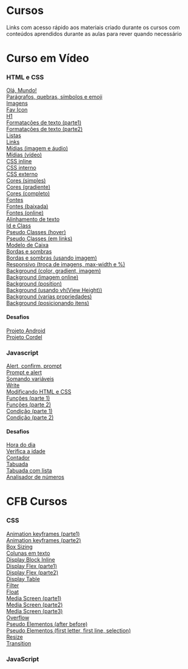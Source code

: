 # Cursos

<p> Links com acesso rápido aos materiais criado durante os cursos com conteúdos aprendidos durante as aulas para rever quando necessário</p>

# Curso em Vídeo
<h3> HTML e CSS </h3>

<a href="https://mateusjustino.github.io/cursos/cursoemvideo/htmlcss/001/index.html">Olá, Mundo!</a> <br>
<a href="https://mateusjustino.github.io/cursos/cursoemvideo/htmlcss/002(paragrafosQuesbrasSimbolosEmoji)/index.html">Parágrafos, quebras, símbolos e emoji</a> <br>
<a href="https://mateusjustino.github.io/cursos/cursoemvideo/htmlcss/003(imagens)/index.html">Imagens</a> <br>
<a href="https://mateusjustino.github.io/cursos/cursoemvideo/htmlcss/004(favIcon)/index.html">Fav Icon</a> <br>
<a href="https://mateusjustino.github.io/cursos/cursoemvideo/htmlcss/006(h1)/index.html">H1</a> <br>
<a href="https://mateusjustino.github.io/cursos/cursoemvideo/htmlcss/008(formatacoesDeTexto)/index.html">Formatações de texto (parte1)</a> <br>
<a href="https://mateusjustino.github.io/cursos/cursoemvideo/htmlcss/008(formatacoesDeTexto)/index2.html">Formatações de texto (parte2)</a> <br>
<a href="https://mateusjustino.github.io/cursos/cursoemvideo/htmlcss/009(listas)/index.html">Listas</a> <br>
<a href="https://mateusjustino.github.io/cursos/cursoemvideo/htmlcss/010(links)/index.html">Links</a> <br>
<a href="https://mateusjustino.github.io/cursos/cursoemvideo/htmlcss/011(midias)/imgEAudio.html">Mídias (imagem e áudio)</a> <br>
<a href="https://mateusjustino.github.io/cursos/cursoemvideo/htmlcss/011(midias)/video.html">Mídias (vídeo)</a> <br>
<a href="https://mateusjustino.github.io/cursos/cursoemvideo/htmlcss/013(cssInline)/index.html">CSS inline</a> <br>
<a href="https://mateusjustino.github.io/cursos/cursoemvideo/htmlcss/014(cssInterno)/index.html">CSS interno</a> <br>
<a href="https://mateusjustino.github.io/cursos/cursoemvideo/htmlcss/015(cssExterno)/index.html">CSS externo</a> <br>
<a href="https://mateusjustino.github.io/cursos/cursoemvideo/htmlcss/016(cores)/cor01.html">Cores (simples)</a> <br>
<a href="https://mateusjustino.github.io/cursos/cursoemvideo/htmlcss/016(cores)/gradiente.html">Cores (gradiente)</a> <br>
<a href="https://mateusjustino.github.io/cursos/cursoemvideo/htmlcss/016(cores)/index.html">Cores (completo)</a> <br>
<a href="https://mateusjustino.github.io/cursos/cursoemvideo/htmlcss/017(fontes)/font.html">Fontes</a> <br>
<a href="https://mateusjustino.github.io/cursos/cursoemvideo/htmlcss/018(fontExterna)/fontBaixada.html">Fontes (baixada)</a> <br>
<a href="https://mateusjustino.github.io/cursos/cursoemvideo/htmlcss/018(fontExterna)/fontOnline.html">Fontes (online)</a> <br>
<a href="https://mateusjustino.github.io/cursos/cursoemvideo/htmlcss/019(alinhamento)/index.html">Alinhamento de texto</a> <br>
<a href="https://mateusjustino.github.io/cursos/cursoemvideo/htmlcss/020(idEClass)/index.html">Id e Class</a> <br>
<a href="https://mateusjustino.github.io/cursos/cursoemvideo/htmlcss/021(pseudoClasse)/hover.html">Pseudo Classes (hover)</a> <br>
<a href="https://mateusjustino.github.io/cursos/cursoemvideo/htmlcss/021(pseudoClasse)/links.html">Pseudo Classes (em links)</a> <br>
<a href="https://mateusjustino.github.io/cursos/cursoemvideo/htmlcss/022(box)/index.html">Modelo de Caixa</a> <br>
<a href="https://mateusjustino.github.io/cursos/cursoemvideo/htmlcss/023(tagsBordasSombras)/index.html">Bordas e sombras</a> <br>
<a href="https://mateusjustino.github.io/cursos/cursoemvideo/htmlcss/023(tagsBordasSombras)/index.html">Bordas e sombras (usando imagem)</a> <br>
<a href="https://mateusjustino.github.io/cursos/cursoemvideo/htmlcss/024(resposivo)/index.html">Responsivo (troca de imagens, max-width e %)</a> <br>
<a href="https://mateusjustino.github.io/cursos/cursoemvideo/htmlcss/025(background)/fundo001.html">Background (color, gradient, imagem)</a> <br>
<a href="https://mateusjustino.github.io/cursos/cursoemvideo/htmlcss/025(background)/fundo002.html">Background (imagem online)</a> <br>
<a href="https://mateusjustino.github.io/cursos/cursoemvideo/htmlcss/025(background)/fundo003.html">Background (position)</a> <br>
<a href="https://mateusjustino.github.io/cursos/cursoemvideo/htmlcss/025(background)/fundo004.html">Background (usando vh(View Height))</a> <br>
<a href="https://mateusjustino.github.io/cursos/cursoemvideo/htmlcss/025(background)/fundo005.html">Background (varias propriedades)</a> <br>
<a href="https://mateusjustino.github.io/cursos/cursoemvideo/htmlcss/025(background)/fundo006.html">Background (posicionando itens)</a> <br>
<h4>Desafios</h4>
<a href="https://mateusjustino.github.io/cursos/cursoemvideo/htmlcss/desafios/projetoandroid/index.html">Projeto Android</a> <br>
<a href="https://mateusjustino.github.io/cursos/cursoemvideo/htmlcss/desafios/projetocordel/index.html">Projeto Cordel</a> <br>

<h3> Javascript </h3>

<a href="https://mateusjustino.github.io/cursos/cursoemvideo/javascript/ex001.html">Alert, confirm, prompt</a> <br>
<a href="https://mateusjustino.github.io/cursos/cursoemvideo/javascript/ex002(promptAlert).html">Prompt e alert</a> <br>
<a href="https://mateusjustino.github.io/cursos/cursoemvideo/javascript/ex003(somaVar).html">Somando variáveis</a> <br>
<a href="https://mateusjustino.github.io/cursos/cursoemvideo/javascript/ex004(algumasModificacoesVar).html">Write</a> <br>
<a href="https://mateusjustino.github.io/cursos/cursoemvideo/javascript/ex005(modificandoElementosHTML).html">Modificando HTML e CSS</a> <br>
<a href="https://mateusjustino.github.io/cursos/cursoemvideo/javascript/ex006(funcoes).html">Funções (parte 1)</a> <br>
<a href="https://mateusjustino.github.io/cursos/cursoemvideo/javascript/ex007(funcoes2).html">Funções (parte 2)</a> <br>
<a href="https://mateusjustino.github.io/cursos/cursoemvideo/javascript/ex009(condicao).html">Condição (parte 1)</a> <br>
<a href="https://mateusjustino.github.io/cursos/cursoemvideo/javascript/ex010(condicao).html">Condição (parte 2) </a> <br>
<h4>Desafios</h4>
<a href="https://mateusjustino.github.io/cursos/cursoemvideo/javascript/desafios/ex014(horaDoDia).html">Hora do dia </a> <br>
<a href="https://mateusjustino.github.io/cursos/cursoemvideo/javascript/desafios/ex015(verificaIdade).html">Verifica a idade </a> <br>
<a href="https://mateusjustino.github.io/cursos/cursoemvideo/javascript/desafios/ex016(contador).html">Contador </a> <br>
<a href="https://mateusjustino.github.io/cursos/cursoemvideo/javascript/desafios/ex017(tabuada).html">Tabuada </a> <br>
<a href="https://mateusjustino.github.io/cursos/cursoemvideo/javascript/desafios/ex017(tabuadaComLista).html">Tabuada com lista </a> <br>
<a href="https://mateusjustino.github.io/cursos/cursoemvideo/javascript/desafios/ex018(analisadorNumeros).html">Analisador de números </a> <br>


# CFB Cursos
<h3> CSS </h3>

<a href="https://mateusjustino.github.io/cursos/cfbcursos/css/animation.html">Animation keyframes (parte1)</a> <br>
<a href="https://mateusjustino.github.io/cursos/cfbcursos/css/animation2.html">Animation keyframes (parte2)</a> <br>
<a href="https://mateusjustino.github.io/cursos/cfbcursos/css/boxSizing.html">Box Sizing</a> <br>
<a href="https://mateusjustino.github.io/cursos/cfbcursos/css/colunas.html">Colunas em texto</a> <br>
<a href="https://mateusjustino.github.io/cursos/cfbcursos/css/display(block_inline).html">Display Block Inline</a> <br>
<a href="https://mateusjustino.github.io/cursos/cfbcursos/css/display(flex).html">Display Flex (parte1)</a> <br>
<a href="https://mateusjustino.github.io/cursos/cfbcursos/css/display(desafio).html">Display Flex (parte2)</a> <br>
<a href="https://mateusjustino.github.io/cursos/cfbcursos/css/display(table).html">Display Table</a> <br>
<a href="https://mateusjustino.github.io/cursos/cfbcursos/css/filter.html">Filter</a> <br>
<a href="https://mateusjustino.github.io/cursos/cfbcursos/css/float.html">Float</a> <br>
<a href="https://mateusjustino.github.io/cursos/cfbcursos/css/media.html">Media Screen (parte1)</a> <br>
<a href="https://mateusjustino.github.io/cursos/cfbcursos/css/media(parte2).html">Media Screen (parte2)</a> <br>
<a href="https://mateusjustino.github.io/cursos/cfbcursos/css/media(parte3).html">Media Screen (parte3)</a> <br>
<a href="https://mateusjustino.github.io/cursos/cfbcursos/css/overflow.html">Overflow</a> <br>
<a href="https://mateusjustino.github.io/cursos/cfbcursos/css/pseudoElementos(afterBefore).html">Pseudo Elementos (after before)</a> <br>
<a href="https://mateusjustino.github.io/cursos/cfbcursos/css/pseudoElementos(firtLetterFirtLineSelection).html">Pseudo Elementos (first letter, first line, selection)</a> <br>
<a href="https://mateusjustino.github.io/cursos/cfbcursos/css/resize.html">Resize</a> <br>
<a href="https://mateusjustino.github.io/cursos/cfbcursos/css/transition.html">Transition</a> <br>

<h3> JavaScript </h3>

<a href="https://mateusjustino.github.io/cursos/cfbcursos/js/01(print).html"></a> <br>
<a href="https://mateusjustino.github.io/cursos/cfbcursos/js/02(variavel).html"></a> <br>
<a href="https://mateusjustino.github.io/cursos/cfbcursos/js/03(constantes).html"></a> <br>
<a href="https://mateusjustino.github.io/cursos/cfbcursos/js/04(alert).html"></a> <br>
<a href="https://mateusjustino.github.io/cursos/cfbcursos/js/05(prompt).html"></a> <br>
<a href="https://mateusjustino.github.io/cursos/cfbcursos/js/06(confirm).html"></a> <br>
<a href="https://mateusjustino.github.io/cursos/cfbcursos/js/07(ifElse).html"></a> <br>
<a href="https://mateusjustino.github.io/cursos/cfbcursos/js/08(andOr).html"></a> <br>
<a href="https://mateusjustino.github.io/cursos/cfbcursos/js/09(ifMaisRetornos).html"></a> <br>
<a href="https://mateusjustino.github.io/cursos/cfbcursos/js/10(ifAninhado).html"></a> <br>
<a href="https://mateusjustino.github.io/cursos/cfbcursos/js/11(blocosDeComandos).html"></a> <br>
<a href="https://mateusjustino.github.io/cursos/cfbcursos/js/12(switchCase).html"></a> <br>
<a href="https://mateusjustino.github.io/cursos/cfbcursos/js/13(arrayParte1).html"></a> <br>
<a href="https://mateusjustino.github.io/cursos/cfbcursos/js/14(arrayParte2).html"></a> <br>
<a href="https://mateusjustino.github.io/cursos/cfbcursos/js/15(arrayParte3).html"></a> <br>
<a href="https://mateusjustino.github.io/cursos/cfbcursos/js/16(matriz).html"></a> <br>
<a href="https://mateusjustino.github.io/cursos/cfbcursos/js/17(incrementoDecremento).html"></a> <br>
<a href="https://mateusjustino.github.io/cursos/cfbcursos/js/18(for).html"></a> <br>
<a href="https://mateusjustino.github.io/cursos/cfbcursos/js/19(while).html"></a> <br>
<a href="https://mateusjustino.github.io/cursos/cfbcursos/js/20(doWhile).html"></a> <br>
<a href="https://mateusjustino.github.io/cursos/cfbcursos/js/21(let).html"></a> <br>
<a href="https://mateusjustino.github.io/cursos/cfbcursos/js/22(tryCatch).html"></a> <br>
<a href="https://mateusjustino.github.io/cursos/cfbcursos/js/23(getElementsById).html"></a> <br>
<a href="https://mateusjustino.github.io/cursos/cfbcursos/js/24(innetHTML).html"></a> <br>
<a href="https://mateusjustino.github.io/cursos/cfbcursos/js/25(getElementsByTagName).html"></a> <br>
<a href="https://mateusjustino.github.io/cursos/cfbcursos/js/26(querySelectorAll).html"></a> <br>
<a href="https://mateusjustino.github.io/cursos/cfbcursos/js/27(manipulandoForm).html"></a> <br>
<a href="https://mateusjustino.github.io/cursos/cfbcursos/js/28(date).html"></a> <br>
<a href="https://mateusjustino.github.io/cursos/cfbcursos/js/29(math).html"></a> <br>
<a href="https://mateusjustino.github.io/cursos/cfbcursos/js/30(funcoes).html"></a> <br>
<a href="https://mateusjustino.github.io/cursos/cfbcursos/js/31(escopoDeVariaveis).html"></a> <br>
<a href="https://mateusjustino.github.io/cursos/cfbcursos/js/32(eventos).html"></a> <br>
<a href="https://mateusjustino.github.io/cursos/cfbcursos/js/33(addEventListener).html"></a> <br>
<a href="https://mateusjustino.github.io/cursos/cfbcursos/js/34(keyDown).html"></a> <br>
<a href="https://mateusjustino.github.io/cursos/cfbcursos/js/35(setTimeoutSetInterval).html"></a> <br>
<a href="https://mateusjustino.github.io/cursos/cfbcursos/js/36(keyDown2).html"></a> <br>
<a href="https://mateusjustino.github.io/cursos/cfbcursos/js/37(movimentacao).html"></a> <br>
<a href="https://mateusjustino.github.io/cursos/cfbcursos/js/38(relogioDigital).html"></a> <br>
<a href="https://mateusjustino.github.io/cursos/cfbcursos/js/39(requestAnimationFrame).html"></a> <br>
<a href="https://mateusjustino.github.io/cursos/cfbcursos/js/40(requestAnimationFrame2).html"></a> <br>
<a href="https://mateusjustino.github.io/cursos/cfbcursos/js/41(recursividade).html"></a> <br>
<a href="https://mateusjustino.github.io/cursos/cfbcursos/js/42(formatacaoCondicional).html"></a> <br>
<a href="https://mateusjustino.github.io/cursos/cfbcursos/js/43(slider).html"></a> <br>
<a href="https://mateusjustino.github.io/cursos/cfbcursos/js/44(sliderUpgrade).html"></a> <br>
<a href="https://mateusjustino.github.io/cursos/cfbcursos/js/45(manipulandoTagsHTML).html"></a> <br>
<a href="https://mateusjustino.github.io/cursos/cfbcursos/js/46(stringsParte1).html"></a> <br>
<a href="https://mateusjustino.github.io/cursos/cfbcursos/js/47(stringsParte2).html"></a> <br>
<a href="https://mateusjustino.github.io/cursos/cfbcursos/js/48(stringsParte3).html"></a> <br>
<a href="https://mateusjustino.github.io/cursos/cfbcursos/js/49(stringsParte4).html"></a> <br>
<a href="https://mateusjustino.github.io/cursos/cfbcursos/js/50(jogoDaVelha).html"></a> <br>
<a href="https://mateusjustino.github.io/cursos/cfbcursos/js/57(pingPong).html"></a> <br>
<a href="https://mateusjustino.github.io/cursos/cfbcursos/js/62(objetoWindow1).html"></a> <br>
<a href="https://mateusjustino.github.io/cursos/cfbcursos/js/63(innerWidthHeightScreenXY).html"></a> <br>
<a href="https://mateusjustino.github.io/cursos/cfbcursos/js/64(frames, lenght, parent).html"></a> <br>
<a href="https://mateusjustino.github.io/cursos/cfbcursos/js/64(scrollBy).html"></a> <br>
<a href="https://mateusjustino.github.io/cursos/cfbcursos/js/65(objetoNavigator).html"></a> <br>
<a href="https://mateusjustino.github.io/cursos/cfbcursos/js/66(objetoScreen).html"></a> <br>
<a href="https://mateusjustino.github.io/cursos/cfbcursos/js/67(objetoHistory).html"></a> <br>
<a href="https://mateusjustino.github.io/cursos/cfbcursos/js/68(objetoLocation).html"></a> <br>
<a href="https://mateusjustino.github.io/cursos/cfbcursos/js/69(objetoLocation2).html"></a> <br>
<a href="https://mateusjustino.github.io/cursos/cfbcursos/js/70(localStorage).html"></a> <br>
<a href="https://mateusjustino.github.io/cursos/cfbcursos/js/71(localStorage2).html"></a> <br>
<a href="https://mateusjustino.github.io/cursos/cfbcursos/js/72(sessionStorage).html"></a> <br>
<a href="https://mateusjustino.github.io/cursos/cfbcursos/js/73(createElementAppendChild).html"></a> <br>
<a href="https://mateusjustino.github.io/cursos/cfbcursos/js/74(createRemoveSetAttribute).html"></a> <br>
<a href="https://mateusjustino.github.io/cursos/cfbcursos/js/75(insertBeforChildNodes).html"></a> <br>
<a href="https://mateusjustino.github.io/cursos/cfbcursos/js/76(replaceChild).html"></a> <br>
<a href="https://mateusjustino.github.io/cursos/cfbcursos/js/77(parentNodeRemoveChild).html"></a> <br>
<a href="https://mateusjustino.github.io/cursos/cfbcursos/js/78(getAttributeConsoleLog).html"></a> <br>
<a href="https://mateusjustino.github.io/cursos/cfbcursos/js/79(jogoDaNave)/index.html"></a> <br>
<a href="https://mateusjustino.github.io/cursos/cfbcursos/js/88(activeElement).html"></a> <br>
<a href="https://mateusjustino.github.io/cursos/cfbcursos/js/89(hasFocus).html"></a> <br>
<a href="https://mateusjustino.github.io/cursos/cfbcursos/js/90(dataSet).html"></a> <br>
<a href="https://mateusjustino.github.io/cursos/cfbcursos/js/91(ScrollIntoView).html"></a> <br>
<a href="https://mateusjustino.github.io/cursos/cfbcursos/js/92(hidden).html"></a> <br>
<a href="https://mateusjustino.github.io/cursos/cfbcursos/js/93(arquivoExterno).html"></a> <br>
<a href="https://mateusjustino.github.io/cursos/cfbcursos/js/94(cookies).html"></a> <br>
<a href="https://mateusjustino.github.io/cursos/cfbcursos/js/96(operacaoTernaria).html"></a> <br>
<a href="https://mateusjustino.github.io/cursos/cfbcursos/js/97(spread).html"></a> <br>
<a href="https://mateusjustino.github.io/cursos/cfbcursos/js/98(spread2).html"></a> <br>
<a href="https://mateusjustino.github.io/cursos/cfbcursos/js/99(forInForOf).html"></a> <br>
<a href="https://mateusjustino.github.io/cursos/cfbcursos/js/100(rest).html"></a> <br>
<a href="https://mateusjustino.github.io/cursos/cfbcursos/js/101(funcoesAnonimas).html"></a> <br>
<a href="https://mateusjustino.github.io/cursos/cfbcursos/js/102(funcoesConstrutoras).html"></a> <br>
<a href="https://mateusjustino.github.io/cursos/cfbcursos/js/103(arrowFunction).html"></a> <br>
<a href="https://mateusjustino.github.io/cursos/cfbcursos/js/104(funcaoGeradora).html"></a> <br>
<a href="https://mateusjustino.github.io/cursos/cfbcursos/js/105(objetosLiterais).html"></a> <br>
<a href="https://mateusjustino.github.io/cursos/cfbcursos/js/106(strings).html"></a> <br>
<a href="https://mateusjustino.github.io/cursos/cfbcursos/js/107(iterator).html"></a> <br>
<a href="https://mateusjustino.github.io/cursos/cfbcursos/js/108(objetoMap).html"></a> <br>
<a href="https://mateusjustino.github.io/cursos/cfbcursos/js/109(objetoMap2).html"></a> <br>
<a href="https://mateusjustino.github.io/cursos/cfbcursos/js/110(POOClasses).html"></a> <br>
<a href="https://mateusjustino.github.io/cursos/cfbcursos/js/111(POOMetodos).html"></a> <br>
<a href="https://mateusjustino.github.io/cursos/cfbcursos/js/112(POOGetSet).html"></a> <br>
<a href="https://mateusjustino.github.io/cursos/cfbcursos/js/113(POOStatic).html"></a> <br>
<a href="https://mateusjustino.github.io/cursos/cfbcursos/js/114(POOHeranca).html"></a> <br>
<a href="https://mateusjustino.github.io/cursos/cfbcursos/js/115(prototype).html"></a> <br>
<a href="https://mateusjustino.github.io/cursos/cfbcursos/js/116(promise).html"></a> <br>
<a href="https://mateusjustino.github.io/cursos/cfbcursos/js/117(colecaoSet).html"></a> <br>
<a href="https://mateusjustino.github.io/cursos/cfbcursos/js/118(metodoMap).html"></a> <br>
<a href="https://mateusjustino.github.io/cursos/cfbcursos/js/119(asyncAwait).html"></a> <br>
<a href="https://mateusjustino.github.io/cursos/cfbcursos/js/120(filterArray).html"></a> <br>
<a href="https://mateusjustino.github.io/cursos/cfbcursos/js/121(reduceArray).html"></a> <br>
<a href="https://mateusjustino.github.io/cursos/cfbcursos/js/122(json).html"></a> <br>
<a href="https://mateusjustino.github.io/cursos/cfbcursos/js/.html"></a> <br>
<a href="https://mateusjustino.github.io/cursos/cfbcursos/js/.html"></a> <br>
